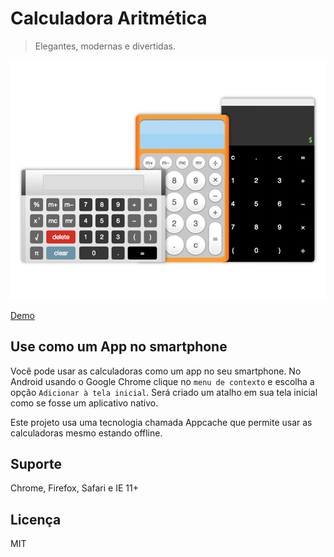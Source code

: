 # Calculadora Aritmética
> Elegantes, modernas e divertidas.

[![vcard](https://raw.githubusercontent.com/belchior/calc/master/src/img/vcard.png)](http://belchior.github.io/calc)

[Demo](http://belchior.github.io/calc)

## Use como um App no smartphone
Você pode usar as calculadoras como um app no seu smartphone. No Android usando o Google Chrome clique no ```menu de contexto``` e escolha a opção ```Adicionar à tela inicial```. Será criado um atalho em sua tela inicial como se fosse um aplicativo nativo.

Este projeto usa uma tecnologia chamada Appcache que permite usar as calculadoras mesmo estando offline.

## Suporte
Chrome, Firefox, Safari e IE 11+

## Licença
MIT
